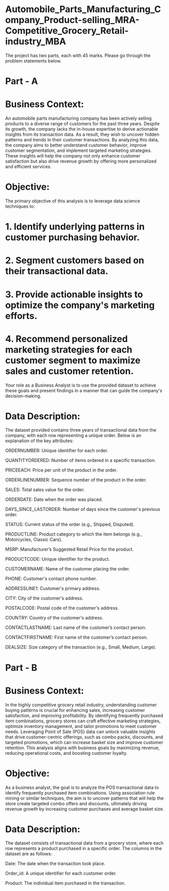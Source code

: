 # Automobile_Parts_Manufacturing_Company_Product-selling_MRA-Competitive_Grocery_Retail-industry_MBA
The project has two parts, each with 45 marks. Please go through the problem statements below.

# Part - A
 

# Business Context:
An automobile parts manufacturing company has been actively selling products to a diverse range of customers for the past three years. Despite its growth, the company lacks the in-house expertise to derive actionable insights from its transaction data. As a result, they wish to uncover hidden patterns and trends in their customer transactions. By analyzing this data, the company aims to better understand customer behavior, improve customer segmentation, and implement targeted marketing strategies. These insights will help the company not only enhance customer satisfaction but also drive revenue growth by offering more personalized and efficient services.

 

# Objective:
The primary objective of this analysis is to leverage data science techniques to:

# 1. Identify underlying patterns in customer purchasing behavior.
# 2. Segment customers based on their transactional data.
# 3. Provide actionable insights to optimize the company's marketing efforts.
# 4. Recommend personalized marketing strategies for each customer segment to maximize sales and customer retention.
Your role as a Business Analyst is to use the provided dataset to achieve these goals and present findings in a manner that can guide the company's decision-making.

 

# Data Description:
The dataset provided contains three years of transactional data from the company, with each row representing a unique order. Below is an explanation of the key attributes:

ORDERNUMBER: Unique identifier for each order.

QUANTITYORDERED: Number of items ordered in a specific transaction.

PRICEEACH: Price per unit of the product in the order.

ORDERLINENUMBER: Sequence number of the product in the order.

SALES: Total sales value for the order.

ORDERDATE: Date when the order was placed.

DAYS_SINCE_LASTORDER: Number of days since the customer's previous order.

STATUS: Current status of the order (e.g., Shipped, Disputed).

PRODUCTLINE: Product category to which the item belongs (e.g., Motorcycles, Classic Cars).

MSRP: Manufacturer’s Suggested Retail Price for the product.

PRODUCTCODE: Unique identifier for the product.

CUSTOMERNAME: Name of the customer placing the order.

PHONE: Customer's contact phone number.

ADDRESSLINE1: Customer's primary address.

CITY: City of the customer's address.

POSTALCODE: Postal code of the customer's address.

COUNTRY: Country of the customer's address.

CONTACTLASTNAME: Last name of the customer’s contact person.

CONTACTFIRSTNAME: First name of the customer’s contact person.

DEALSIZE: Size category of the transaction (e.g., Small, Medium, Large).
 

 

# Part - B
 

# Business Context:
In the highly competitive grocery retail industry, understanding customer buying patterns is crucial for enhancing sales, increasing customer satisfaction, and improving profitability. By identifying frequently purchased item combinations, grocery stores can craft effective marketing strategies, optimize inventory management, and tailor promotions to meet customer needs. Leveraging Point of Sale (POS) data can unlock valuable insights that drive customer-centric offerings, such as combo packs, discounts, and targeted promotions, which can increase basket size and improve customer retention. This analysis aligns with business goals by maximizing revenue, reducing operational costs, and boosting customer loyalty.

 

# Objective:
As a business analyst, the goal is to analyze the POS transactional data to identify frequently purchased item combinations. Using association rule mining or similar techniques, the aim is to uncover patterns that will help the store create targeted combo offers and discounts, ultimately driving revenue growth by increasing customer purchases and average basket size.

 

# Data Description:
The dataset consists of transactional data from a grocery store, where each row represents a product purchased in a specific order. The columns in the dataset are as follows:

Date: The date when the transaction took place.

Order_id: A unique identifier for each customer order.

Product: The individual item purchased in the transaction.
